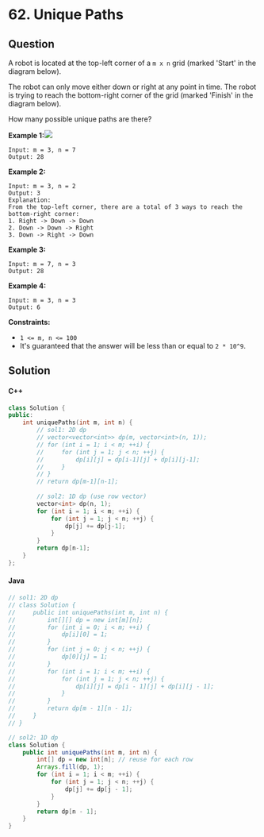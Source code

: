# 62. Unique Paths

## Question

A robot is located at the top-left corner of a `m x n` grid (marked 'Start' in the diagram below).

The robot can only move either down or right at any point in time. The robot is trying to reach the bottom-right corner of the grid (marked 'Finish' in the diagram below).

How many possible unique paths are there?

**Example 1:**![](https://assets.leetcode.com/uploads/2018/10/22/robot\_maze.png)

```
Input: m = 3, n = 7
Output: 28
```

**Example 2:**

```
Input: m = 3, n = 2
Output: 3
Explanation:
From the top-left corner, there are a total of 3 ways to reach the bottom-right corner:
1. Right -> Down -> Down
2. Down -> Down -> Right
3. Down -> Right -> Down
```

**Example 3:**

```
Input: m = 7, n = 3
Output: 28
```

**Example 4:**

```
Input: m = 3, n = 3
Output: 6
```

**Constraints:**

* `1 <= m, n <= 100`
* It's guaranteed that the answer will be less than or equal to `2 * 10^9`.

## Solution

#### C++

```cpp
class Solution {
public:
    int uniquePaths(int m, int n) {
        // sol1: 2D dp
        // vector<vector<int>> dp(m, vector<int>(n, 1));
        // for (int i = 1; i < m; ++i) {
        //     for (int j = 1; j < n; ++j) {
        //         dp[i][j] = dp[i-1][j] + dp[i][j-1];
        //     }
        // }
        // return dp[m-1][n-1];
        
        // sol2: 1D dp (use row vector)
        vector<int> dp(n, 1);
        for (int i = 1; i < m; ++i) {
            for (int j = 1; j < n; ++j) {
                dp[j] += dp[j-1];
            }
        }
        return dp[n-1];
    }
};
```

#### Java

```java
// sol1: 2D dp
// class Solution {
//     public int uniquePaths(int m, int n) {
//         int[][] dp = new int[m][n];
//         for (int i = 0; i < m; ++i) {
//             dp[i][0] = 1;
//         }
//         for (int j = 0; j < n; ++j) {
//             dp[0][j] = 1;
//         }
//         for (int i = 1; i < m; ++i) {
//             for (int j = 1; j < n; ++j) {
//                 dp[i][j] = dp[i - 1][j] + dp[i][j - 1];
//             }
//         }
//         return dp[m - 1][n - 1];
//     }
// }

// sol2: 1D dp
class Solution {
    public int uniquePaths(int m, int n) {
        int[] dp = new int[n]; // reuse for each row
        Arrays.fill(dp, 1);
        for (int i = 1; i < m; ++i) {
            for (int j = 1; j < n; ++j) {
                dp[j] += dp[j - 1];
            }
        }
        return dp[n - 1];
    }
}
```
